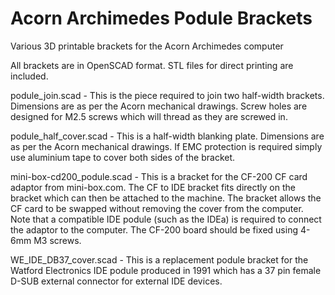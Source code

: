 # Acorn Archimedes Podule Brackets
Various 3D printable brackets for the Acorn Archimedes computer

All brackets are in OpenSCAD format.  STL files for direct printing are included.

podule_join.scad - This is the piece required to join two half-width brackets. Dimensions are as per the Acorn mechanical drawings.  Screw holes are designed for M2.5 screws which will thread as they are screwed in.

podule_half_cover.scad - This is a half-width blanking plate.  Dimensions are as per the Acorn mechanical drawings.  If EMC protection is required simply use aluminium tape to cover both sides of the bracket.

mini-box-cd200_podule.scad - This is a bracket for the CF-200 CF card adaptor from mini-box.com.  The CF to IDE bracket fits directly on the bracket which can then be attached to the machine.  The bracket allows the CF card to be swapped without removing the cover from the computer.  Note that a compatible IDE podule (such as the IDEa) is required to connect the adaptor to the computer.  The CF-200 board should be fixed using 4-6mm M3 screws.

WE_IDE_DB37_cover.scad - This is a replacement podule bracket for the Watford Electronics IDE podule produced in 1991 which has a 37 pin female D-SUB external connector for external IDE devices.

